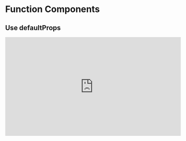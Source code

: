 <Head>
  <title>Learn React | Function Components > Use defaultProps</title>
</Head>

# Function Components

## Use defaultProps

<iframe width="560" height="315" src="https://www.youtube.com/embed/Uo5C-PX-h1k" frameborder="0" allow="autoplay; encrypted-media" allowfullscreen></iframe>
